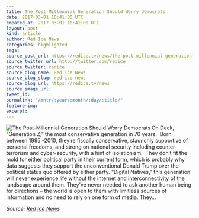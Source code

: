 ```yaml
---
title: The Post-Millennial Generation Should Worry Democrats
date: 2017-03-01 10:41:00 UTC
created_at: 2017-03-01 10:41:00 UTC
layout: post
kind: article
author: Red Ice News
categories: highlighted
tags: 
source_post_url: https://redice.tv/news/the-post-millennial-generation-should-worry-democrats
source_twitter_url: http://twitter.com/redice
source_twitter: redice
source_blog_name: Red Ice News
source_blog_slug: red-ice-news
source_blog_url: https://redice.tv/news
source_image_url: 
tweet_id: 
permalink: "/mntr/:year/:month/:day/:title/"
feature-img: 
excerpt: 
---
```

<img align="left" alt="The Post-Millennial Generation Should Worry Democrats" src="https://rdice.net/a/c/n/17/03011134-gen-z-e1486481542701.9cd7b47f.jpg"> On Deck, “Generation Z,” the most conservative generation in 70 years.  Born between 1995 -2010, they’re fiscally conservative, staunchly supportive of personal freedoms, and strong on national security including counter-terrorism and cyber-security, with a hint of isolationism.  They don’t fit the mold for either political party in their current form, which is probably why data suggests they support the unconventional Donald Trump over the political status quo offered by either party. “Digital Natives,” this generation will never experience life without the internet and interconnectivity of the landscape around them. They’ve never needed to ask another human being for directions – the world is open to them with limitless sources of information and no need to rely on one form of media. They…<div class="">
    <i>Source: <a href="https://redice.tv/news">Red Ice News</a></i>
</div>
